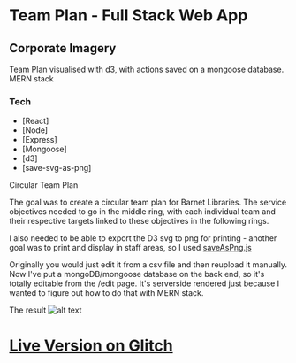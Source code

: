 # Team Plan - Full Stack Web App
## Corporate Imagery
Team Plan visualised with d3, with actions saved on a mongoose database. MERN stack 

### Tech
* [React] 
* [Node]
* [Express]
* [Mongoose]
* [d3]
* [save-svg-as-png]

Circular Team Plan

The goal was to create a circular team plan for Barnet Libraries. The service objectives needed to go in the middle ring, with each individual team and their respective targets linked to these objectives in the following rings.

I also needed to be able to export the D3 svg to png for printing - another goal was to print and display in staff areas, so I used [saveAsPng.js](https://github.com/exupero/saveSvgAsPng)

Originally you would just edit it from a csv file and then reupload it manually. Now I've put a mongoDB/mongoose database on the back end, so it's totally editable from the /edit page. It's serverside rendered just because I wanted to figure out how to do that with MERN stack.

The result 
![alt text](planisphere-demo.png "Circular Team Plan")

# [Live Version on Glitch](https://team-plan.glitch.me/ "Team Plan")
